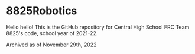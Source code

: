 # 8825Robotics

Hello hello! This is the GitHub repository for Central High School FRC Team 8825's code, school year of 2021-22.

Archived as of November 29th, 2022
